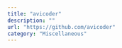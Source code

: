 ```yaml
---
title: "avicoder"
description: ""
url: "https://github.com/avicoder"
category: "Miscellaneous"
---
```

